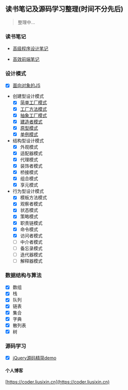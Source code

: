 ## 读书笔记及源码学习整理(时间不分先后)

> 整理中...

### 读书笔记

- [高级程序设计笔记](https://github.com/lsxlsxxslxsl/Read-Books-Notes/tree/master/post/Javascript%E9%AB%98%E7%BA%A7%E7%A8%8B%E5%BA%8F%E8%AE%BE%E8%AE%A1)

- [高效前端笔记](https://github.com/lsxlsxxslxsl/Web-efficient-notes/tree/master/post/%E3%80%8A%E9%AB%98%E6%95%88%E5%89%8D%E7%AB%AF%EF%BC%9AWeb%E9%AB%98%E6%95%88%E7%BC%96%E7%A8%8B%E4%B8%8E%E4%BC%98%E5%8C%96%E5%AE%9E%E8%B7%B5%E3%80%8B)

### 设计模式

- [x] [面向对象的JS]()
  
- 创建型设计模式
  - [x] [简单工厂模式]()
  - [x] [工厂方法模式]()
  - [x] [抽象工厂模式]()
  - [x] [建造者模式]()
  - [x] [原型模式]()
  - [x] [单例模式]()
- 结构型设计模式
  - [x] 外观模式
  - [x] 适配器模式
  - [x] 代理模式
  - [x] 装饰者模式
  - [x] 桥接模式
  - [x] 组合模式
  - [x] 享元模式
- 行为型设计模式
  - [x] 模板方法模式
  - [x] 观察者模式
  - [x] 状态模式
  - [x] 策略模式
  - [x] 职责链模式
  - [x] 命令模式
  - [x] 访问者模式
  - [ ] 中介者模式
  - [ ] 备忘录模式
  - [ ] 迭代器模式
  - [ ] 解释器模式

### 数据结构与算法

- [x] 数组
- [x] 栈
- [x] 队列
- [x] 链表
- [x] 集合
- [x] 字典
- [x] 散列表
- [x] 树

### 源码学习

- [x] [jQuery源码精简demo](https://github.com/lsxlsxxslxsl/Read-Books-Notes/tree/master/source-learn/jQuery)

#### 个人博客

[https://coder.liusixin.cn](https://coder.liusixin.cn)
